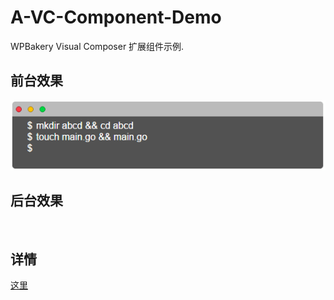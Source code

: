 # A-VC-Component-Demo
WPBakery Visual Composer 扩展组件示例.

## 前台效果
![](https://raw.githubusercontent.com/suifengtec/A-VC-Component-Demo/master/vc-component-f.gif)

## 后台效果

![]()

## 详情

[这里](http://coolwp.com/visual-composer-component-demo.html)
